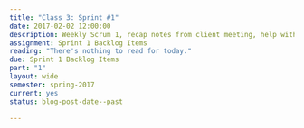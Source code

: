 ```yaml
---
title: "Class 3: Sprint #1"
date: 2017-02-02 12:00:00
description: Weekly Scrum 1, recap notes from client meeting, help with deliverables related to Sprint 1  Atomic Design Part 2 (Grad Student).
assignment: Sprint 1 Backlog Items
reading: "There's nothing to read for today."
due: Sprint 1 Backlog Items
part: "1"
layout: wide
semester: spring-2017
current: yes
status: blog-post-date--past

---
```

